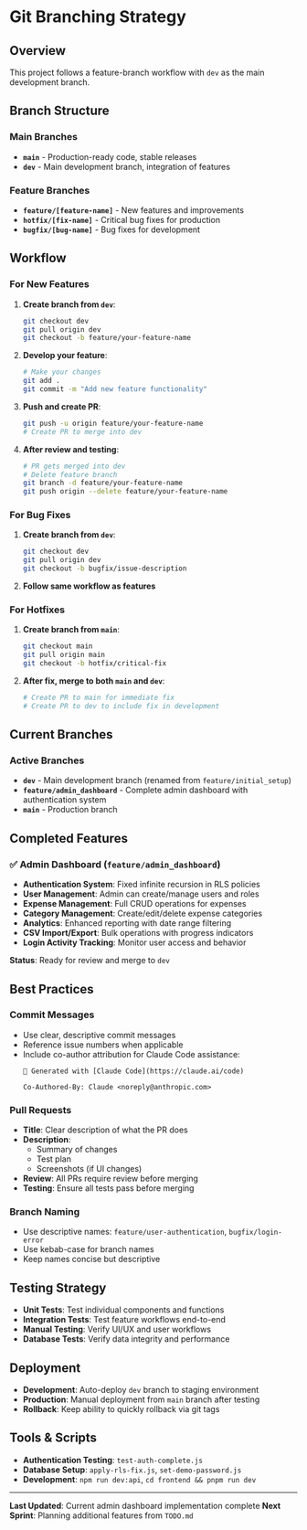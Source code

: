 # Git Branching Strategy

## Overview
This project follows a feature-branch workflow with `dev` as the main development branch.

## Branch Structure

### Main Branches
- **`main`** - Production-ready code, stable releases
- **`dev`** - Main development branch, integration of features

### Feature Branches
- **`feature/[feature-name]`** - New features and improvements
- **`hotfix/[fix-name]`** - Critical bug fixes for production
- **`bugfix/[bug-name]`** - Bug fixes for development

## Workflow

### For New Features
1. **Create branch from `dev`**:
   ```bash
   git checkout dev
   git pull origin dev
   git checkout -b feature/your-feature-name
   ```

2. **Develop your feature**:
   ```bash
   # Make your changes
   git add .
   git commit -m "Add new feature functionality"
   ```

3. **Push and create PR**:
   ```bash
   git push -u origin feature/your-feature-name
   # Create PR to merge into dev
   ```

4. **After review and testing**:
   ```bash
   # PR gets merged into dev
   # Delete feature branch
   git branch -d feature/your-feature-name
   git push origin --delete feature/your-feature-name
   ```

### For Bug Fixes
1. **Create branch from `dev`**:
   ```bash
   git checkout dev
   git pull origin dev
   git checkout -b bugfix/issue-description
   ```

2. **Follow same workflow as features**

### For Hotfixes
1. **Create branch from `main`**:
   ```bash
   git checkout main
   git pull origin main
   git checkout -b hotfix/critical-fix
   ```

2. **After fix, merge to both `main` and `dev`**:
   ```bash
   # Create PR to main for immediate fix
   # Create PR to dev to include fix in development
   ```

## Current Branches

### Active Branches
- **`dev`** - Main development branch (renamed from `feature/initial_setup`)
- **`feature/admin_dashboard`** - Complete admin dashboard with authentication system
- **`main`** - Production branch

## Completed Features

### ✅ Admin Dashboard (`feature/admin_dashboard`)
- **Authentication System**: Fixed infinite recursion in RLS policies
- **User Management**: Admin can create/manage users and roles
- **Expense Management**: Full CRUD operations for expenses
- **Category Management**: Create/edit/delete expense categories
- **Analytics**: Enhanced reporting with date range filtering
- **CSV Import/Export**: Bulk operations with progress indicators
- **Login Activity Tracking**: Monitor user access and behavior

**Status**: Ready for review and merge to `dev`

## Best Practices

### Commit Messages
- Use clear, descriptive commit messages
- Reference issue numbers when applicable
- Include co-author attribution for Claude Code assistance:
  ```
  🤖 Generated with [Claude Code](https://claude.ai/code)
  
  Co-Authored-By: Claude <noreply@anthropic.com>
  ```

### Pull Requests
- **Title**: Clear description of what the PR does
- **Description**: 
  - Summary of changes
  - Test plan
  - Screenshots (if UI changes)
- **Review**: All PRs require review before merging
- **Testing**: Ensure all tests pass before merging

### Branch Naming
- Use descriptive names: `feature/user-authentication`, `bugfix/login-error`
- Use kebab-case for branch names
- Keep names concise but descriptive

## Testing Strategy
- **Unit Tests**: Test individual components and functions
- **Integration Tests**: Test feature workflows end-to-end
- **Manual Testing**: Verify UI/UX and user workflows
- **Database Tests**: Verify data integrity and performance

## Deployment
- **Development**: Auto-deploy `dev` branch to staging environment
- **Production**: Manual deployment from `main` branch after testing
- **Rollback**: Keep ability to quickly rollback via git tags

## Tools & Scripts
- **Authentication Testing**: `test-auth-complete.js`
- **Database Setup**: `apply-rls-fix.js`, `set-demo-password.js`
- **Development**: `npm run dev:api`, `cd frontend && pnpm run dev`

---

**Last Updated**: Current admin dashboard implementation complete
**Next Sprint**: Planning additional features from `TODO.md`